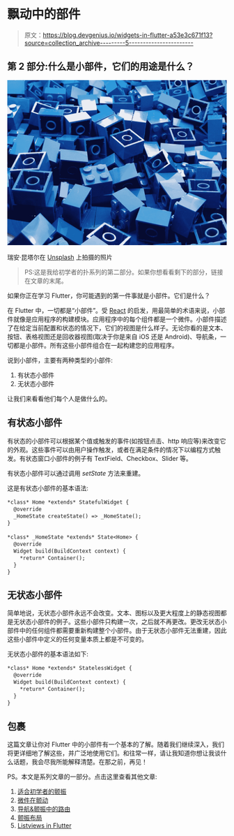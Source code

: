 # 飘动中的部件

> 原文：<https://blog.devgenius.io/widgets-in-flutter-a53e3c671f13?source=collection_archive---------5----------------------->

## 第 2 部分:什么是小部件，它们的用途是什么？

![](img/7749724c6c9560a1be49f0508be9cd0d.png)

瑞安·昆塔尔在 [Unsplash](https://unsplash.com?utm_source=medium&utm_medium=referral) 上拍摄的照片

> PS:这是我给初学者的扑系列的第二部分。如果你想看看剩下的部分，链接在文章的末尾。

如果你正在学习 Flutter，你可能遇到的第一件事就是小部件。它们是什么？

在 Flutter 中，一切都是“小部件”。受 [React](https://reactjs.org/) 的启发，用最简单的术语来说，小部件就像是应用程序的构建模块。应用程序中的每个组件都是一个微件。小部件描述了在给定当前配置和状态的情况下，它们的视图是什么样子。无论你看的是文本、按钮、表格视图还是回收器视图(取决于你是来自 iOS 还是 Android)、导航条，一切都是小部件。所有这些小部件组合在一起构建您的应用程序。

说到小部件，主要有两种类型的小部件:

1.  有状态小部件
2.  无状态小部件

让我们来看看他们每个人是做什么的。

## 有状态小部件

有状态的小部件可以根据某个值或触发的事件(如按钮点击、http 响应等)来改变它的外观。这些事件可以由用户操作触发，或者在满足条件的情况下以编程方式触发。有状态窗口小部件的例子有 TextField、Checkbox、Slider 等。

有状态小部件可以通过调用 *setState* 方法来重建。

这是有状态小部件的基本语法:

```
*class* Home *extends* StatefulWidget {
  @override
  _HomeState createState() => _HomeState();
}

*class* _HomeState *extends* State<Home> {
  @override
  Widget build(BuildContext context) {
    *return* Container();
  }
}
```

## 无状态小部件

简单地说，无状态小部件永远不会改变。文本、图标以及更大程度上的静态视图都是无状态小部件的例子。这些小部件只构建一次，之后就不再更改。更改无状态小部件中的任何组件都需要重新构建整个小部件。由于无状态小部件无法重建，因此这些小部件中定义的任何变量本质上都是不可变的。

无状态小部件的基本语法如下:

```
*class* Home *extends* StatelessWidget {
  @override
  Widget build(BuildContext context) {
    *return* Container();
  }
}
```

## 包裹

这篇文章让你对 Flutter 中的小部件有一个基本的了解。随着我们继续深入，我们将更详细地了解这些，并广泛地使用它们。和往常一样，请让我知道你想让我谈什么话题，我会尽我所能解释清楚。在那之前，再见！

PS。本文是系列文章的一部分。点击这里查看其他文章:

1.  [适合初学者的颤振](https://medium.com/dev-genius/flutter-for-beginners-c2fae3d4d540)
2.  [微件在颤动](https://medium.com/dev-genius/widgets-in-flutter-a53e3c671f13)
3.  [导航&颤振中的路由](https://medium.com/dev-genius/navigation-routing-in-flutter-655f08183084)
4.  [颤振布局](https://medium.com/dev-genius/layouts-in-flutter-c65b0dc6b356)
5.  [Listviews in Flutter](https://medium.com/dev-genius/listviews-in-flutter-12bab3dccadc)